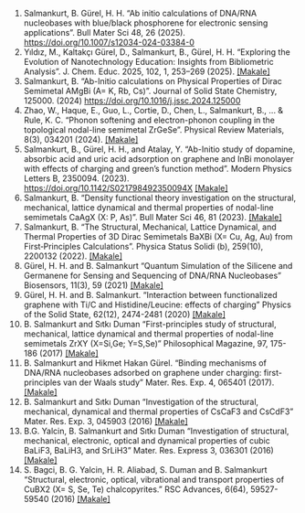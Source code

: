 1. Salmankurt, B. Gürel, H. H.  “Ab initio calculations of DNA/RNA nucleobases with blue/black phosphorene for electronic sensing applications”. Bull Mater Sci 48, 26 (2025). https://doi.org/10.1007/s12034-024-03384-0 
2. Yıldız, M., Kaltakçı Gürel, D., Salmankurt, B., Gürel, H. H.  “Exploring the Evolution of Nanotechnology Education: Insights from Bibliometric Analysis”. J. Chem. Educ. 2025, 102, 1, 253–269 (2025). [[Makale]](https://doi.org/10.1021/acs.jchemed.4c01120)
3. Salmankurt, B.  “Ab-Initio calculations on Physical Properties of Dirac Semimetal AMgBi (A= K, Rb, Cs)”. Journal of Solid State Chemistry, 125000. (2024) https://doi.org/10.1016/j.jssc.2024.125000 
4. Zhao, W., Haque, E., Guo, L., Cortie, D., Chen, L., Salmankurt, B., ... & Rule, K. C. “Phonon softening and electron-phonon coupling in the topological nodal-line semimetal ZrGeSe”. Physical Review Materials, 8(3), 034201 (2024). [[Makale]](https://doi.org/10.1103/PhysRevMaterials.8.034201)
5. Salmankurt, B., Gürel, H. H., and Atalay, Y. “Ab-Initio study of dopamine, absorbic acid and uric acid adsorption on graphene and InBi monolayer with effects of charging and green’s function method”. Modern Physics Letters B, 2350094. (2023). https://doi.org/10.1142/S021798492350094X [[Makale]]()
6. Salmankurt, B. “Density functional theory investigation on the structural, mechanical, lattice dynamical and thermal properties of nodal-line semimetals CaAgX (X: P, As)”. Bull Mater Sci 46, 81 (2023). [[Makale]](https://doi.org/10.1007/s12034-023-02918-2)
7. Salmankurt, B. “The Structural, Mechanical, Lattice Dynamical, and Thermal Properties of 3D Dirac Semimetals BaXBi (X= Cu, Ag, Au) from First‐Principles Calculations”. Physica Status Solidi (b), 259(10), 2200132 (2022). [[Makale]](https://doi.org/10.1002/pssb.202200132)
8. Gürel, H. H. and B. Salmankurt “Quantum Simulation of the Silicene and Germanene for Sensing and Sequencing of DNA/RNA Nucleobases” Biosensors, 11(3), 59 (2021)  [[Makale]](https://doi.org/10.3390/bios11030059)
9. Gürel, H. H. and B. Salmankurt. “Interaction between functionalized graphene with Ti/C and Histidine/Leucine: effects of charging” Physics of the Solid State, 62(12), 2474-2481 (2020)  [[Makale]](https://doi.org/10.1134/S1063783420120124)
10. B. Salmankurt and Sıtkı Duman “First-principles study of structural, mechanical, lattice dynamical and thermal properties of nodal-line semimetals ZrXY (X=Si,Ge; Y=S,Se)” Philosophical Magazine, 97, 175-186 (2017)  [[Makale]](https://doi.org/10.1080/14786435.2016.1250967)
11. B. Salmankurt and Hikmet Hakan Gürel. “Binding mechanisms of DNA/RNA nucleobases adsorbed on graphene under charging: first-principles van der Waals study” Mater. Res. Exp. 4, 065401 (2017).  [[Makale]](https://doi.org/10.1088/2053-1591/aa6e67)
12. B. Salmankurt and Sıtkı Duman “Investigation of the structural, mechanical, dynamical and thermal properties of CsCaF3 and CsCdF3” Mater. Res. Exp. 3, 045903 (2016)  [[Makale]](https://doi.org/10.1088/2053-1591/3/4/045903)
13. B.G. Yalcin, B. Salmankurt and Sıtkı Duman “Investigation of structural, mechanical, electronic, optical and dynamical properties of cubic BaLiF3, BaLiH3, and SrLiH3” Mater. Res. Express 3, 036301 (2016)  [[Makale]](https://doi.org/10.1088/2053-1591/3/3/036301)
14. S. Bagci, B. G. Yalcin, H. R. Aliabad, S. Duman and B. Salmankurt “Structural, electronic, optical, vibrational and transport properties of CuBX2 (X= S, Se, Te) chalcopyrites.” RSC Advances, 6(64), 59527-59540 (2016)  [[Makale]](https://doi.org/10.1039/C6RA02981G)

